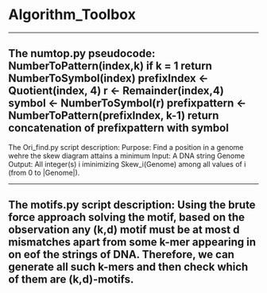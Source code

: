 # Algorithm_Toolbox
--------------------------------------------------------------------------------
The numtop.py pseudocode:
NumberToPattern(index,k)
 if k = 1
   return NumberToSymbol(index)
 prefixIndex <- Quotient(index, 4)
 r <- Remainder(index,4)
 symbol <- NumberToSymbol(r)
 prefixpattern <- NumberToPattern(prefixIndex, k-1)
 return concatenation of prefixpattern with symbol
 --------------------------------------------------------------------------------
 The Ori_find.py script description:
 Purpose: Find a position in a genome wehre the skew diagram attains a minimum
 Input: A DNA string Genome
 Output: All integer(s) i iminimizing Skew_i(Genome) among all values of i (from 0 to |Genome|).
 
 ---------------------------------------------------------------------------------
  The motifs.py script description:
  Using the brute force approach solving the motif, based on the observation any (k,d) motif must be at most d mismatches apart from some k-mer
  appearing in on eof the strings of DNA. Therefore, we can generate all such k-mers and then check which of them are (k,d)-motifs.
  ---------------------------------------------------------------------------------
